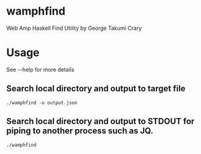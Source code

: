 # wamphfind

Web Amp Haskell Find Utility by George Takumi Crary

# Usage

See --help for more details

## Search local directory and output to target file
```
./wamphfind -o output.json
```

## Search local directory and output to STDOUT for piping to another process such as JQ.
```
./wamphfind
```
